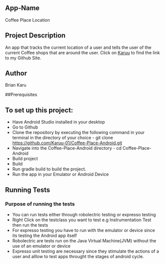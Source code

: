## App-Name
Coffee Place Location

## Project Description
An app that tracks the current location of a user and tells the user of the current Coffee shops that are around the user.
Click on [Karuu](https://github.com/Karuu-01) to find the link to my Github Site.

## Author
Brian Karu

##Prerequisites
## To set up this project:
- Have Android Studio installed in your desktop
- Go to Github 
- Clone the repository by executing the following command in your terminal in the directory of your choice - git clone https://github.com/Karuu-01/Coffee-Place-Android.git
- Navigate into the Coffee-Place-Android directory - cd Coffee-Place-Android
- Build project
- Build
- Run gradle build to build the project.
- Run the app in your Emulator or Android Device

## Running Tests
### Purpose of running the tests
- You can run tests either through robolectric testing or expresso testing
- Right Click on the testclass you want to test e.g Instrumentation Test then run the tests
- For expresso testing you have to run with the emulator or device since its testing the Android app itself
- Robolectric are tests run on the Java Virtual Machine(JVM) without the use of an emulator or device
- Expresso unit testing are necessary since they stimulate the actions of a user and alllow to test apps throught the stages of android cycle.